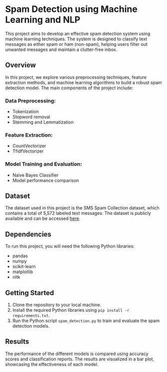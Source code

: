# Spam Detection using Machine Learning and NLP

This project aims to develop an effective spam detection system using machine learning techniques. The system is designed to classify text messages as either spam or ham (non-spam), helping users filter out unwanted messages and maintain a clutter-free inbox.

## Overview

In this project, we explore various preprocessing techniques, feature extraction methods, and machine learning algorithms to build a robust spam detection model. The main components of the project include:

### Data Preprocessing:

- Tokenization
- Stopword removal
- Stemming and Lemmatization

### Feature Extraction:

- CountVectorizer
- TfidfVectorizer

### Model Training and Evaluation:

- Naive Bayes Classifier
- Model performance comparison

## Dataset

The dataset used in this project is the SMS Spam Collection dataset, which contains a total of 5,572 labeled text messages. The dataset is publicly available and can be accessed [here](https://raw.githubusercontent.com/krishnaik06/SpamClassifier/master/smsspamcollection/SMSSpamCollection).

## Dependencies

To run this project, you will need the following Python libraries:

- pandas
- numpy
- scikit-learn
- matplotlib
- nltk

## Getting Started

1. Clone the repository to your local machine.
2. Install the required Python libraries using `pip install -r requirements.txt`.
3. Run the Python script `spam_detection.py` to train and evaluate the spam detection models.

## Results

The performance of the different models is compared using accuracy scores and classification reports. The results are visualized in a bar plot, showcasing the effectiveness of each model.




